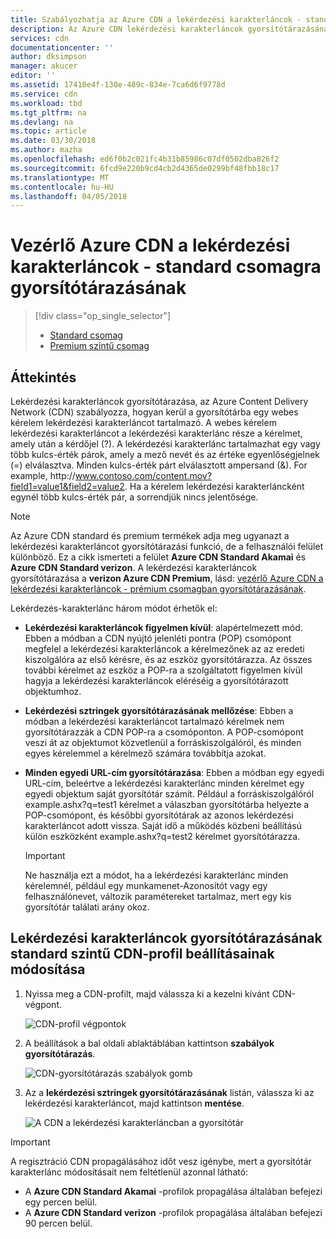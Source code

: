 ```yaml
---
title: Szabályozhatja az Azure CDN a lekérdezési karakterláncok - standard csomagra gyorsítótárazásának |} Microsoft Docs
description: Az Azure CDN lekérdezési karakterláncok gyorsítótárazásának szabályozza, hogyan kerül a gyorsítótárba amikor webes kérelem lekérdezési karakterláncot tartalmaz. Ez a cikk ismerteti a lekérdezési karakterláncok gyorsítótárazásának Azure CDN standard termékekben.
services: cdn
documentationcenter: ''
author: dksimpson
manager: akucer
editor: ''
ms.assetid: 17410e4f-130e-489c-834e-7ca6d6f9778d
ms.service: cdn
ms.workload: tbd
ms.tgt_pltfrm: na
ms.devlang: na
ms.topic: article
ms.date: 03/30/2018
ms.author: mazha
ms.openlocfilehash: ed6f0b2c021fc4b31b85986c07df0502dba826f2
ms.sourcegitcommit: 6fcd9e220b9cd4cb2d4365de0299bf48fbb18c17
ms.translationtype: MT
ms.contentlocale: hu-HU
ms.lasthandoff: 04/05/2018
---
```

# <a name="control-azure-cdn-caching-behavior-with-query-strings---standard-tier"></a>Vezérlő Azure CDN a lekérdezési karakterláncok - standard csomagra gyorsítótárazásának
> [!div class="op_single_selector"]
> * [Standard csomag](cdn-query-string.md)
> * [Premium szintű csomag](cdn-query-string-premium.md)
> 

## <a name="overview"></a>Áttekintés
Lekérdezési karakterláncok gyorsítótárazása, az Azure Content Delivery Network (CDN) szabályozza, hogyan kerül a gyorsítótárba egy webes kérelem lekérdezési karakterláncot tartalmazó. A webes kérelem lekérdezési karakterláncot a lekérdezési karakterlánc része a kérelmet, amely után a kérdőjel (?). A lekérdezési karakterlánc tartalmazhat egy vagy több kulcs-érték párok, amely a mező nevét és az értéke egyenlőségjelnek (=) elválasztva. Minden kulcs-érték párt elválasztott ampersand (&). For example, http:\//www.contoso.com/content.mov?field1=value1&field2=value2. Ha a kérelem lekérdezési karakterláncként egynél több kulcs-érték pár, a sorrendjük nincs jelentősége. 

> [!NOTE]
> Az Azure CDN standard és premium termékek adja meg ugyanazt a lekérdezési karakterláncot gyorsítótárazási funkció, de a felhasználói felület különböző.  Ez a cikk ismerteti a felület **Azure CDN Standard Akamai** és **Azure CDN Standard verizon**. A lekérdezési karakterláncok gyorsítótárazása a **verizon Azure CDN Premium**, lásd: [vezérlő Azure CDN a lekérdezési karakterláncok - prémium csomagban gyorsítótárazásának](cdn-query-string-premium.md).
>

Lekérdezés-karakterlánc három módot érhetők el:

- **Lekérdezési karakterláncok figyelmen kívül**: alapértelmezett mód. Ebben a módban a CDN nyújtó jelenléti pontra (POP) csomópont megfelel a lekérdezési karakterláncok a kérelmezőnek az az eredeti kiszolgálóra az első kérésre, és az eszköz gyorsítótárazza. Az összes további kérelmet az eszköz a POP-ra a szolgáltatott figyelmen kívül hagyja a lekérdezési karakterláncok eléréséig a gyorsítótárazott objektumhoz.

- **Lekérdezési sztringek gyorsítótárazásának mellőzése**: Ebben a módban a lekérdezési karakterláncot tartalmazó kérelmek nem gyorsítótárazzák a CDN POP-ra a csomóponton. A POP-csomópont veszi át az objektumot közvetlenül a forráskiszolgálóról, és minden egyes kérelemmel a kérelmező számára továbbítja azokat.

- **Minden egyedi URL-cím gyorsítótárazása**: Ebben a módban egy egyedi URL-cím, beleértve a lekérdezési karakterlánc minden kérelmet egy egyedi objektum saját gyorsítótár számít. Például a forráskiszolgálóról example.ashx?q=test1 kérelmet a válaszban gyorsítótárba helyezte a POP-csomópont, és későbbi gyorsítótárak az azonos lekérdezési karakterláncot adott vissza. Saját idő a működés közbeni beállítású külön eszközként example.ashx?q=test2 kérelmet gyorsítótárazza.
   
    >[!IMPORTANT] 
    > Ne használja ezt a módot, ha a lekérdezési karakterlánc minden kérelemnél, például egy munkamenet-Azonosítót vagy egy felhasználónevet, változik paramétereket tartalmaz, mert egy kis gyorsítótár találati arány okoz.

## <a name="changing-query-string-caching-settings-for-standard-cdn-profiles"></a>Lekérdezési karakterláncok gyorsítótárazásának standard szintű CDN-profil beállításainak módosítása
1. Nyissa meg a CDN-profilt, majd válassza ki a kezelni kívánt CDN-végpont.
   
   ![CDN-profil végpontok](./media/cdn-query-string/cdn-endpoints.png)
   
2. A beállítások a bal oldali ablaktáblában kattintson **szabályok gyorsítótárazás**.
   
    ![CDN-gyorsítótárazás szabályok gomb](./media/cdn-query-string/cdn-caching-rules-btn.png)
   
3. Az a **lekérdezési sztringek gyorsítótárazásának** listán, válassza ki az lekérdezési karakterláncot, majd kattintson **mentése**.
   
   ![A CDN a lekérdezési karakterláncban a gyorsítótár](./media/cdn-query-string/cdn-query-string.png)

> [!IMPORTANT]
> A regisztráció CDN propagálásához időt vesz igénybe, mert a gyorsítótár karakterlánc módosításait nem feltétlenül azonnal látható: 
> - A **Azure CDN Standard Akamai** -profilok propagálása általában befejezi egy percen belül. 
> - A **Azure CDN Standard verizon** -profilok propagálása általában befejezi 90 percen belül.
>


